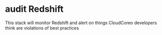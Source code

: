 audit Redshift
============================
This stack will monitor Redshift and alert on things CloudCoreo developers think are violations of best practices
